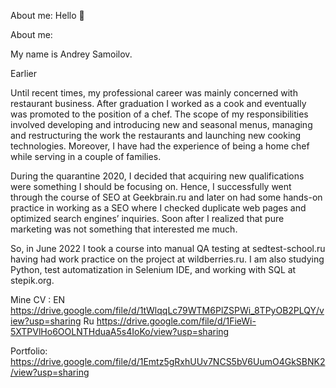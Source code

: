 About me: 
Hello 👋

About me: 

My name is Andrey Samoilov. 

Earlier

Until recent times, my professional career was mainly concerned with restaurant business. After graduation I worked as a cook and eventually was promoted to the position of a chef. The scope of my responsibilities involved developing and introducing new and seasonal menus, managing and restructuring the work the restaurants and launching new cooking technologies. Moreover, I have had the experience of being a home chef while serving in a couple of families.

During the quarantine 2020, I decided that acquiring new qualifications were something I should be focusing on. Hence, I successfully went through the course of SEO at Geekbrain.ru and later on had some hands-on practice in working as a SEO where I checked duplicate web pages and optimized search engines’ inquiries. Soon after I realized that pure marketing was not something that interested me much.

So, in June 2022 I took a course into manual QA testing at sedtest-school.ru having had work practice on the project at wildberries.ru. I am also studying Python, test automatization in Selenium IDE, and working with SQL at stepik.org. 


Mine CV :
EN https://drive.google.com/file/d/1tWlqqLc79WTM6PlZSPWi_8TPyOB2PLQY/view?usp=sharing
Ru https://drive.google.com/file/d/1FieWi-5XTPVlHo6OOLNTHduaA5s4IoKo/view?usp=sharing

Portfolio:
https://drive.google.com/file/d/1Emtz5gRxhUUv7NCS5bV6UumO4GkSBNK2/view?usp=sharing
